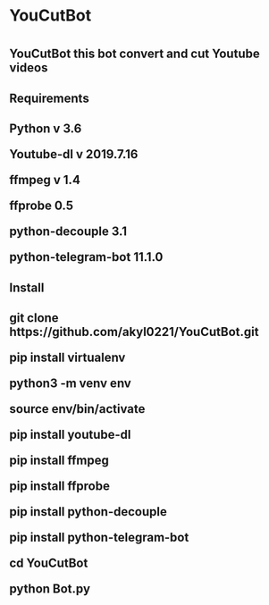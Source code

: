 <h1>YouCutBot<h1/>
<h2>YouCutBot this bot convert and cut Youtube videos<h2/>
<h2>Requirements<h2/>
<p>Python v 3.6 <p/>
<p>Youtube-dl v 2019.7.16<p/>
<p>ffmpeg	v 1.4 <p/>
<p>ffprobe	0.5	<p/>
<p>python-decouple	3.1 <p/>
<p>python-telegram-bot	11.1.0<p/>


<h2>Install<h2/>
<p>git clone https://github.com/akyl0221/YouCutBot.git<p/>
<p>pip install virtualenv<p/>
<p>python3 -m venv env<p/>
<p>source env/bin/activate<p/>
<p>pip install youtube-dl<p/>
<p>pip install ffmpeg<p/>
<p>pip install ffprobe<p/>
<p>pip install python-decouple<p/>
<p>pip install python-telegram-bot<p/>
<p>cd YouCutBot<p/>
<p>python Bot.py<p/>
